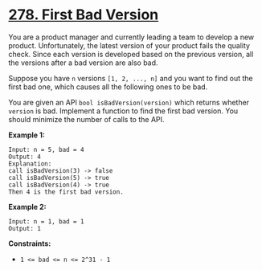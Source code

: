 # [278. First Bad Version](https://leetcode.com/problems/first-bad-version/)

You are a product manager and currently leading a team to develop a new product. Unfortunately, the latest version of your product fails the quality check. Since each version is developed based on the previous version, all the versions after a bad version are also bad.

Suppose you have `n` versions `[1, 2, ..., n]` and you want to find out the first bad one, which causes all the following ones to be bad.

You are given an API `bool isBadVersion(version)` which returns whether `version` is bad. Implement a function to find the first bad version. You should minimize the number of calls to the API.

**Example 1:**
```
Input: n = 5, bad = 4
Output: 4
Explanation:
call isBadVersion(3) -> false
call isBadVersion(5) -> true
call isBadVersion(4) -> true
Then 4 is the first bad version.
```

**Example 2:**
```
Input: n = 1, bad = 1
Output: 1
```

**Constraints:**

- `1 <= bad <= n <= 2^31 - 1`